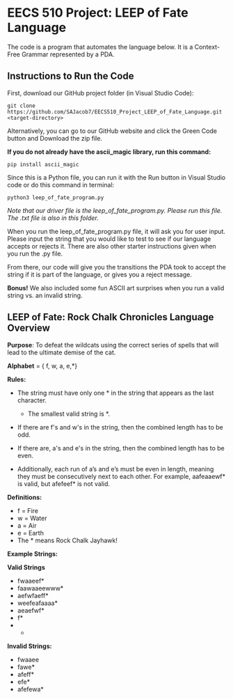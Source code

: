 # EECS 510 Project: LEEP of Fate Language
The code is a program that automates the language below. It is a Context-Free Grammar represented by a PDA.
## Instructions to Run the Code
First, download our GitHub project folder (in Visual Studio Code):
```
git clone https://github.com/SAJacob7/EECS510_Project_LEEP_of_Fate_Language.git <target-directory>
```
Alternatively, you can go to our GitHub website and click the Green Code button and Download the zip file.

**If you do not already have the ascii_magic library, run this command:**
```
pip install ascii_magic
```
Since this is a Python file, you can run it with the Run button in Visual Studio code or do this command in terminal:
```
python3 leep_of_fate_program.py
```
_Note that our driver file is the leep_of_fate_program.py. Please run this file. The .txt file is also in this folder._

When you run the leep_of_fate_program.py file, it will ask you for user input. Please input the string that you would like to test to see if our language accepts or rejects it. There are also other starter instructions given when you run the .py file.

From there, our code will give you the transitions the PDA took to accept the string if it is part of the language, or gives you a reject message.

**Bonus!** We also included some fun ASCII art surprises when you run a valid string vs. an invalid string.

## LEEP of Fate: Rock Chalk Chronicles Language Overview

**Purpose**: To defeat the wildcats using the correct series of spells that will lead to the ultimate demise of the cat.

**Alphabet** = { f, w, a, e,*}

**Rules:**
* The string must have only one * in the string that appears as the last character.
  * The smallest valid string is *.

* If there are f's and w's in the string, then the combined length has to be odd.
  
* If there are, a's and e's in the string, then the combined length has to be even.
 * Additionally, each run of a’s and e’s must be even in length, meaning they must be consecutively next to each other. For example, aafeaaewf* is valid, but afefeef* is not valid.

**Definitions:**
* f = Fire
* w = Water
* a = Air
* e = Earth
* The * means Rock Chalk Jayhawk!

**Example Strings:**


**Valid Strings**

* fwaaeef*
* faawaaeewww*
* aefwfaeff*
* weefeafaaaa*
* aeaefwf*
* f*
* *

**Invalid Strings:**
* fwaaee
* fawe*
* afeff*
* efe*
* afefewa*
